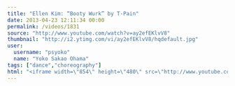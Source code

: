 ```yaml
---
title: "Ellen Kim: “Booty Wurk” by T-Pain"
date: 2013-04-23 12:11:34 00:00
permalink: /videos/1831
source: "http://www.youtube.com/watch?v=ay2efEKlvV8"
thumbnail: "http://i2.ytimg.com/vi/ay2efEKlvV8/hqdefault.jpg"
user:
  username: "psyoko"
  name: "Yoko Sakao Ohama"
tags: ["dance","choreography"]
html: "<iframe width=\"854\" height=\"480\" src=\"http://www.youtube.com/embed/ay2efEKlvV8?wmode=transparent&feature=oembed\" frameborder=\"0\" allowfullscreen></iframe>"
---
```


